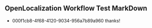 ## OpenLocalization Workflow Test MarkDown
* 000f1cb8-4f68-4120-9034-956a7b89a960 thanks!

<!--HONumber=Sep16_HO1-->


